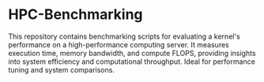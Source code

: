 # HPC-Benchmarking
This repository contains benchmarking scripts for evaluating a kernel's performance on a high-performance computing server. It measures execution time, memory bandwidth, and compute FLOPS, providing insights into system efficiency and computational throughput. Ideal for performance tuning and system comparisons.
